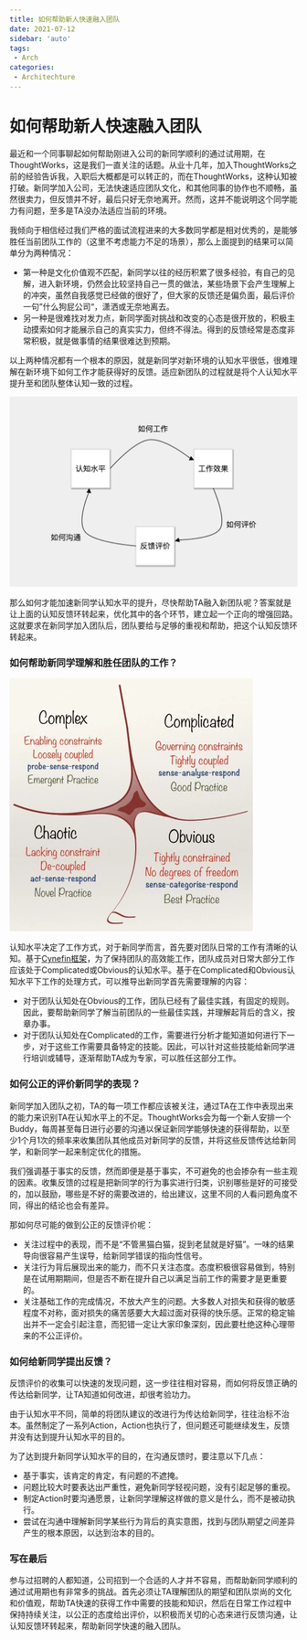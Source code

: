 ```yaml
---
title: 如何帮助新人快速融入团队
date: 2021-07-12
sidebar: 'auto'
tags:
 - Arch
categories:
 - Architechture
---
```


# 如何帮助新人快速融入团队

最近和一个同事聊起如何帮助刚进入公司的新同学顺利的通过试用期，在ThoughtWorks，这是我们一直关注的话题。从业十几年，加入ThoughtWorks之前的经验告诉我，入职后大概都是可以转正的，而在ThoughtWorks，这种认知被打破。新同学加入公司，无法快速适应团队文化，和其他同事的协作也不顺畅，虽然很卖力，但反馈并不好，最后只好无奈地离开。然而，这并不能说明这个同学能力有问题，至多是TA没办法适应当前的环境。

我倾向于相信经过我们严格的面试流程进来的大多数同学都是相对优秀的，是能够胜任当前团队工作的（这里不考虑能力不足的场景），那么上面提到的结果可以简单分为两种情况：

- 第一种是文化价值观不匹配，新同学以往的经历积累了很多经验，有自己的见解，进入新环境，仍然会比较坚持自己一贯的做法，某些场景下会产生理解上的冲突，虽然自我感觉已经做的很好了，但大家的反馈还是偏负面，最后评价一句”什么狗屁公司“，潇洒或无奈地离去。
- 另一种是很难找对发力点，新同学面对挑战和改变的心态是很开放的，积极主动摸索如何才能展示自己的真实实力，但终不得法。得到的反馈经常是态度非常积极，就是做事情的结果很难达到预期。

以上两种情况都有一个根本的原因，就是新同学对新环境的认知水平很低，很难理解在新环境下如何工作才能获得好的反馈。适应新团队的过程就是将个人认知水平提升至和团队整体认知一致的过程。

![认知反馈环](./202107120147.assets/8382361917_418568.png)

那么如何才能加速新同学认知水平的提升，尽快帮助TA融入新团队呢？答案就是让上面的认知反馈环转起来，优化其中的各个环节，建立起一个正向的增强回路。这就要求在新同学加入团队后，团队要给与足够的重视和帮助，把这个认知反馈环转起来。

### 如何帮助新同学理解和胜任团队的工作？

![Cynefin Framework](./202107120147.assets/8382361883_197837.png)

认知水平决定了工作方式，对于新同学而言，首先要对团队日常的工作有清晰的认知。基于[Cynefin框架](https://en.wikipedia.org/wiki/Cynefin_framework)，为了保持团队的高效能工作，团队成员对日常大部分工作应该处于Complicated或Obvious的认知水平。基于在Complicated和Obvious认知水平下工作的处理方式，可以推导出新同学首先需要理解的内容：

- 对于团队认知处在Obvious的工作，团队已经有了最佳实践，有固定的规则。因此，要帮助新同学了解当前团队的一些最佳实践，并理解起背后的含义，按章办事。
- 对于团队认知处在Complicated的工作，需要进行分析才能知道如何进行下一步，对于这些工作需要具备特定的技能。因此，可以针对这些技能给新同学进行培训或辅导，逐渐帮助TA成为专家，可以胜任这部分工作。

### 如何公正的评价新同学的表现？

新同学加入团队之初，TA的每一项工作都应该被关注，通过TA在工作中表现出来的能力来识别TA在认知水平上的不足。ThoughtWorks会为每一个新人安排一个Buddy，每周甚至每日进行必要的沟通以保证新同学能够快速的获得帮助，以至少1个月1次的频率来收集团队其他成员对新同学的反馈，并将这些反馈传达给新同学，和新同学一起来制定优化的措施。

我们强调基于事实的反馈，然而即便是基于事实，不可避免的也会掺杂有一些主观的因素。收集反馈的过程是把新同学的行为事实进行归类，识别哪些是好的可接受的，加以鼓励，哪些是不好的需要改进的，给出建议，这里不同的人看问题角度不同，得出的结论也会有差异。

那如何尽可能的做到公正的反馈评价呢：

- 关注过程中的表现，而不是“不管黑猫白猫，捉到老鼠就是好猫”。一味的结果导向很容易产生误导，给新同学错误的指向性信号。
- 关注行为背后展现出来的能力，而不只关注态度。态度积极很容易做到，特别是在试用期期间，但是否不断在提升自己以满足当前工作的需要才是更重要的。
- 关注基础工作的完成情况，不放大产生的问题。大多数人对损失和获得的敏感程度不对称，面对损失的痛苦感要大大超过面对获得的快乐感。正常的稳定输出并不一定会引起注意，而犯错一定让大家印象深刻，因此要杜绝这种心理带来的不公正评价。

### 如何给新同学提出反馈？

反馈评价的收集可以快速的发现问题，这一步往往相对容易，而如何将反馈正确的传达给新同学，让TA知道如何改进，却很考验功力。

由于认知水平不同，简单的将团队建议的改进行为传达给新同学，往往治标不治本。虽然制定了一系列Action，Action也执行了，但问题还可能继续发生，反馈并没有达到提升认知水平的目的。

为了达到提升新同学认知水平的目的，在沟通反馈时，要注意以下几点：

- 基于事实，该肯定的肯定，有问题的不遮掩。
- 问题比较大时要表达出严重性，避免新同学轻视问题，没有引起足够的重视。
- 制定Action时要沟通愿景，让新同学理解这样做的意义是什么，而不是被动执行。
- 尝试在沟通中理解新同学某些行为背后的真实意图，找到与团队期望之间差异产生的根本原因，以达到治本的目的。

### 写在最后

参与过招聘的人都知道，公司招到一个合适的人才并不容易，而帮助新同学顺利的通过试用期也有非常多的挑战。首先必须让TA理解团队的期望和团队崇尚的文化和价值观，帮助TA快速的获得工作中需要的技能和知识，然后在日常工作过程中保持持续关注，以公正的态度给出评价，以积极而关切的心态来进行反馈沟通，让认知反馈环转起来，帮助新同学快速的融入团队。